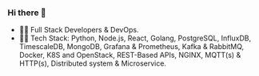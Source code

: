 ### Hi there 👋

- 🧑‍💻 Full Stack Developers & DevOps.
- 👨‍🎓 Tech Stack: 
Python, Node.js, React, Golang, PostgreSQL, InfluxDB, TimescaleDB, MongoDB, Grafana & Prometheus, Kafka & RabbitMQ, Docker, K8S and OpenStack, REST-Based APIs, NGINX, MQTT(s) & HTTP(s), Distributed system & Microservice.

  
<!--
**luoyingjuntorino/luoyingjuntorino** is a ✨ _special_ ✨ repository because its `README.md` (this file) appears on your GitHub profile.

Here are some ideas to get you started:

- 🔭 I’m currently working on ...
- 🌱 I’m currently learning ...
- 👯 I’m looking to collaborate on ...
- 🤔 I’m looking for help with ...
- 💬 Ask me about ...
- 📫 How to reach me: ...
- 😄 Pronouns: ...
- ⚡ Fun fact: ...
-->
<!--
![Top Langs](https://github-readme-stats.vercel.app/api/top-langs/?username=luoyingjuntorino&layout=compact)
